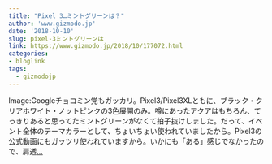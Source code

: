 ```yaml
---
title: "Pixel 3…ミントグリーンは？"
author: 'www.gizmodo.jp'
date: '2018-10-10'
slug: pixel-3ミントグリーンは
link: https://www.gizmodo.jp/2018/10/177072.html
categories:
- bloglink
tags:
  - gizmodojp
---
```


Image:Googleチョコミン党もガッカリ。Pixel3/Pixel3XLともに、ブラック・クリアホワイト・ノットピンクの3色展開のみ。噂にあったアクアはもちろん、てっきりあると思ってたミントグリーンがなくて拍子抜けしました。だって、イベント全体のテーマカラーとして、ちょいちょい使われていましたから。Pixel3の公式動画にもガッツリ使われていますから。いかにも「ある」感じでなかったので、肩透[... <i class="fas fa-external-link-alt"></i>](https://www.gizmodo.jp/2018/10/177072.html)

